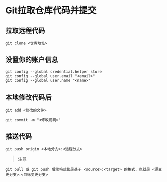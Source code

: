 # Git拉取仓库代码并提交

## 拉取远程代码
```git
git clone <仓库地址>
```

## 设置你的账户信息
```gitignore
git config --global credential.helper store
git config --global user.email "<email>"
git config --global user.name "<name>"
```

## 本地修改代码后
```gitexclude
git add <修改的文件>

git commit -m "<修改说明>"
```

## 推送代码

```shell
git push origin <本地分支>:<远程分支>
```
> 注意
```shell
git pull 或 git push 后续格式都是基于 <source>:<target> 的格式，也就是 <源变更分支>:<目标变更分支>
```